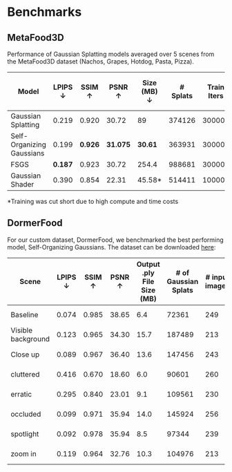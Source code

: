 # Benchmarks

## MetaFood3D

Performance of Gaussian Splatting models averaged over 5 scenes from the MetaFood3D dataset (Nachos, Grapes, Hotdog, Pasta, Pizza).

| Model                     | LPIPS $\downarrow$ | SSIM $\uparrow$ | PSNR $\uparrow$ | Size (MB) $\downarrow$ | \# Splats | Train Iters | Train Time (min) $\downarrow$ |
|---------------------------|--------------------|-----------------|-----------------|------------------------|-----------|-------------|-------------------------------|
| Gaussian Splatting        | 0.219              | 0.920           | 30.72           | 89                     | 374126    | 30000       | **17.4**                 |
| Self-Organizing Gaussians | 0.199     | **0.926**  | **31.075** | **30.61**         | 363931    | 30000       | 26.2                          |
| FSGS                      | **0.187**              | 0.923           | 30.72           | 254.4                  | 988681   | 30000       | 27.8                          |
| Gaussian Shader           | 0.390              | 0.854           | 22.31           | 45.58*                 | 514411    | 10000*      | 120                           |

*Training was cut short due to high compute and time costs

## DormerFood

For our custom dataset, DormerFood, we benchmarked the best performing model, Self-Organizing Gaussians.
The dataset can be downloaded [here](https://utoronto-my.sharepoint.com/personal/will_dormer_mail_utoronto_ca/_layouts/15/onedrive.aspx?id=%2Fpersonal%2Fwill%5Fdormer%5Fmail%5Futoronto%5Fca%2FDocuments%2F3DFoodVisualization%2FDormerFood&ga=1):

| Scene              | LPIPS ↓ | SSIM ↑ | PSNR ↑ | Output .ply File Size (MB) | # of Gaussian Splats | # input images | # Colmap reconstructed images | Training Iterations | Train Time |
|--------------------|---------|--------|--------|----------------------------|----------------------|----------------|-------------------------------|---------------------|------------|
| Baseline           |   0.074 |  0.985 |  38.65 |                        6.4 |                72361 |            249 |                           249 |               30000 | 17 min     |
| Visible background |   0.123 |  0.965 |  34.30 |                       15.7 |               187489 |            213 |                           213 |               30000 | 18 min     |
| Close up           |   0.089 |  0.967 |  36.40 |                       13.6 |               147456 |            243 |                           243 |               30000 | 17 min     |
| cluttered          |   0.416 |  0.670 |  18.60 |                        6.0 |                90601 |            260 |                             2 |               30000 | 10 min     |
| erratic            |   0.295 |  0.840 |  23.01 |                        9.1 |               109561 |            230 |                            13 |               30000 | 8 min      |
| occluded           |   0.099 |  0.971 |  35.94 |                       14.0 |               145924 |            256 |                           256 |               30000 | 19 min     |
| spotlight          |   0.092 |  0.978 |  35.94 |                        8.5 |                97344 |            239 |                           239 |               30000 | 16 min     |
| zoom in            |   0.119 |  0.964 |  32.76 |                       10.3 |               104976 |            213 |                           213 |               30000 | 18 min     |